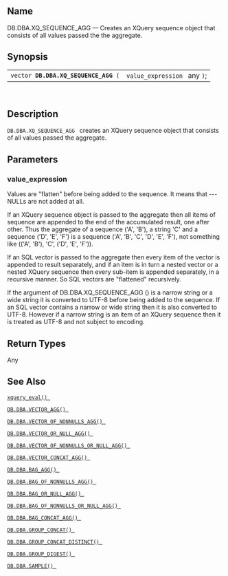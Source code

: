 <div>

<div>

</div>

<div>

## Name

DB.DBA.XQ_SEQUENCE_AGG — Creates an XQuery sequence object that consists
of all values passed the the aggregate.

</div>

<div>

## Synopsis

<div>

|                                           |                              |
|-------------------------------------------|------------------------------|
| `vector `**`DB.DBA.XQ_SEQUENCE_AGG`**` (` | `value_expression ` any `)`; |

<div>

 

</div>

</div>

</div>

<div>

## Description

`DB.DBA.XQ_SEQUENCE_AGG ` creates an XQuery sequence object that
consists of all values passed the aggregate.

</div>

<div>

## Parameters

<div>

### value_expression

Values are "flatten" before being added to the sequence. It means that
--- NULLs are not added at all.

If an XQuery sequence object is passed to the aggregate then all items
of sequence are appended to the end of the accumulated result, one after
other. Thus the aggregate of a sequence ('A', 'B'), a string 'C' and a
sequence ('D', 'E', 'F') is a sequence ('A', 'B', 'C', 'D', 'E', 'F'),
not something like (('A', 'B'), 'C', ('D', 'E', 'F')).

If an SQL vector is passed to the aggregate then every item of the
vector is appended to result separately, and if an item is in turn a
nested vector or a nested XQuery sequence then every sub-item is
appended separately, in a recursive manner. So SQL vectors are
"flattened" recursively.

If the argument of DB.DBA.XQ_SEQUENCE_AGG () is a narrow string or a
wide string it is converted to UTF-8 before being added to the sequence.
If an SQL vector contains a narrow or wide string then it is also
converted to UTF-8. However if a narrow string is an item of an XQuery
sequence then it is treated as UTF-8 and not subject to encoding.

</div>

</div>

<div>

## Return Types

Any

</div>

<div>

## See Also

<a href="fn_xquery_eval.html" class="link" title="xquery_eval"><code
class="function">xquery_eval() </code></a>

<a href="fn_vector_agg.html" class="link"
title="DB.DBA.VECTOR_AGG"><code
class="function">DB.DBA.VECTOR_AGG() </code></a>

<a href="fn_vector_of_nonnulls_agg.html" class="link"
title="DB.DBA.VECTOR_OF_NONNULLS_AGG"><code
class="function">DB.DBA.VECTOR_OF_NONNULLS_AGG() </code></a>

<a href="fn_vector_or_null_agg.html" class="link"
title="DB.DBA.VECTOR_OR_NULL_AGG"><code
class="function">DB.DBA.VECTOR_OR_NULL_AGG() </code></a>

<a href="fn_vector_of_nonnulls_or_null_agg.html" class="link"
title="DB.DBA.VECTOR_OF_NONNULLS_OR_NULL_AGG"><code
class="function">DB.DBA.VECTOR_OF_NONNULLS_OR_NULL_AGG() </code></a>

<a href="fn_vector_concat_agg.html" class="link"
title="DB.DBA.VECTOR_CONCAT_AGG"><code
class="function">DB.DBA.VECTOR_CONCAT_AGG() </code></a>

<a href="fn_bag_agg.html" class="link" title="DB.DBA.BAG_AGG"><code
class="function">DB.DBA.BAG_AGG() </code></a>

<a href="fn_bag_of_nonnulls_agg.html" class="link"
title="DB.DBA.BAG_OF_NONNULLS_AGG"><code
class="function">DB.DBA.BAG_OF_NONNULLS_AGG() </code></a>

<a href="fn_bag_or_null_agg.html" class="link"
title="DB.DBA.BAG_OR_NULL_AGG"><code
class="function">DB.DBA.BAG_OR_NULL_AGG() </code></a>

<a href="fn_bag_of_nonnulls_or_null_agg.html" class="link"
title="DB.DBA.BAG_OF_NONNULLS_OR_NULL_AGG"><code
class="function">DB.DBA.BAG_OF_NONNULLS_OR_NULL_AGG() </code></a>

<a href="fn_bag_concat_agg.html" class="link"
title="DB.DBA.BAG_CONCAT_AGG"><code
class="function">DB.DBA.BAG_CONCAT_AGG() </code></a>

<a href="fn_group_concat.html" class="link"
title="DB.DBA.GROUP_CONCAT"><code
class="function">DB.DBA.GROUP_CONCAT() </code></a>

<a href="fn_group_concat_distinct.html" class="link"
title="DB.DBA.GROUP_CONCAT_DISTINCT"><code
class="function">DB.DBA.GROUP_CONCAT_DISTINCT() </code></a>

<a href="fn_group_digest.html" class="link"
title="DB.DBA.GROUP_DIGEST"><code
class="function">DB.DBA.GROUP_DIGEST() </code></a>

<a href="fn_sample.html" class="link" title="DB.DBA.SAMPLE"><code
class="function">DB.DBA.SAMPLE() </code></a>

</div>

</div>
